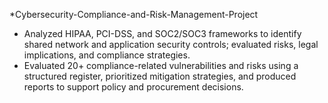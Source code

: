 *Cybersecurity-Compliance-and-Risk-Management-Project
- Analyzed HIPAA, PCI-DSS, and SOC2/SOC3 frameworks to identify shared network and 
application security controls; evaluated risks, legal implications, and compliance strategies.
- Evaluated 20+ compliance-related vulnerabilities and risks using a structured register, prioritized 
mitigation strategies, and produced reports to support policy and procurement decisions.
